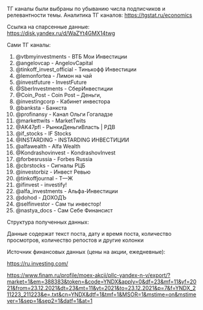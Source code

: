 ТГ каналы были выбраны по убыванию числа подписчиков и релевантности темы. Аналитика ТГ каналов: https://tgstat.ru/economics

Ссылка на спарсенные данные: https://disk.yandex.ru/d/WaZYt4GMX14twg

Сами ТГ каналы:

1. @vtbmyinvestments - ВТБ Мои Инвестиции
2. @angelovcap - AngelovCapital
3. @tinkoff_invest_official - Тинькофф Инвестиции
4. @lemonfortea - Лимон на чай
5. @investfuture - InvestFuture
6. @SberInvestments - СберИнвестиции
7. @Coin_Post - Coin Post – Деньги,
8. @investingcorp - Кабинет инвестора
9. @banksta - Банкста
10. @profinansy - Канал Ольги Гогаладзе
11. @markettwits - MarketTwits
12. @AK47pfl - РынкиДеньгиВласть | РДВ
13. @if_stocks - IF Stocks
14. @INSTARDING - INSTARDING ИНВЕСТИЦИИ
15. @alfawealth - Alfa Wealth
16. @Kondrashovinvest - KondrashovInvest
17. @forbesrussia - Forbes Russia
18. @cbrstocks - Сигналы РЦБ
19. @investorbiz - Инвест Ревью
20. @tinkoffjournal - Т—Ж
21. @ifinvest - investify!
22. @alfa_investments - Альфа-Инвестиции
23. @dohod - ДОХОДЪ
24. @selfinvestor - Сам ты инвестор!
25. @nastya_docs - Сам Себе Финансист

Структура полученных данных:

Данные содержат текст поста, дату и время поста, количество просмотров, количество репостов и другие колонки

Источник финансовых данных (цены на акции, ежедневные):

https://ru.investing.com/

https://www.finam.ru/profile/moex-akcii/pllc-yandex-n-v/export/?market=1&em=388383&token=&code=YNDX&apply=0&df=23&mf=11&yf=2021&from=23.12.2021&dt=23&mt=11&yt=2021&to=23.12.2021&p=7&f=YNDX_211223_211223&e=.txt&cn=YNDX&dtf=1&tmf=1&MSOR=1&mstime=on&mstimever=1&sep=1&sep2=1&datf=1&at=1
